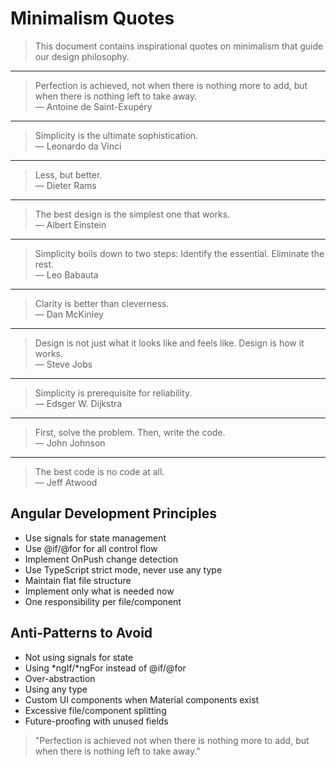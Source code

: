 # Minimalism Quotes

> This document contains inspirational quotes on minimalism that guide our design philosophy.

---

> Perfection is achieved, not when there is nothing more to add, but when there is nothing left to take away.  
> — Antoine de Saint-Exupéry

---

> Simplicity is the ultimate sophistication.  
> — Leonardo da Vinci

---

> Less, but better.  
> — Dieter Rams

---

> The best design is the simplest one that works.  
> — Albert Einstein

---

> Simplicity boils down to two steps: Identify the essential. Eliminate the rest.  
> — Leo Babauta

---

> Clarity is better than cleverness.  
> — Dan McKinley

---

> Design is not just what it looks like and feels like. Design is how it works.  
> — Steve Jobs

---

> Simplicity is prerequisite for reliability.  
> — Edsger W. Dijkstra

---

> First, solve the problem. Then, write the code.  
> — John Johnson

---

> The best code is no code at all.  
> — Jeff Atwood

## Angular Development Principles

- Use signals for state management
- Use @if/@for for all control flow
- Implement OnPush change detection
- Use TypeScript strict mode, never use any type
- Maintain flat file structure
- Implement only what is needed now
- One responsibility per file/component

## Anti-Patterns to Avoid

- Not using signals for state
- Using *ngIf/*ngFor instead of @if/@for
- Over-abstraction
- Using any type
- Custom UI components when Material components exist
- Excessive file/component splitting
- Future-proofing with unused fields

> "Perfection is achieved not when there is nothing more to add, but when there is nothing left to take away."